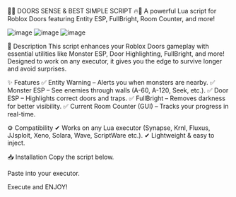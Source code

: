 🚪🔥 DOORS SENSE & BEST SIMPLE SCRIPT 🔥🚪
A powerful Lua script for Roblox Doors featuring Entity ESP, FullBright, Room Counter, and more!

![image](https://github.com/user-attachments/assets/54a0dd97-db48-4c54-b281-771b5d09c92c) ![image](https://github.com/user-attachments/assets/ad434dfe-9378-46e1-a5de-1acbc349bc49) ![image](https://github.com/user-attachments/assets/a55b48e9-e3ba-4c1c-80d4-a729c62f41e3)


📜 Description
This script enhances your Roblox Doors gameplay with essential utilities like Monster ESP, Door Highlighting, FullBright, and more! Designed to work on any executor, it gives you the edge to survive longer and avoid surprises.

✨ Features
✅ Entity Warning – Alerts you when monsters are nearby.
✅ Monster ESP – See enemies through walls (A-60, A-120, Seek, etc.).
✅ Door ESP – Highlights correct doors and traps.
✅ FullBright – Removes darkness for better visibility.
✅ Current Room Counter (GUI) – Tracks your progress in real-time.

⚙ Compatibility
✔ Works on any Lua executor (Synapse, Krnl, Fluxus, JJsploit, Xeno, Solara, Wave, ScriptWare etc.).
✔ Lightweight & easy to inject.

📥 Installation
Copy the script below.

Paste into your executor.

Execute and ENJOY!
